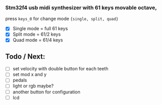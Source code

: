 ### Stm32f4 usb midi synthesizer with 61 keys movable octave, 
press `keys_0` for change mode `{single, split, quad}`
- [x] Single mode = full 61 keys
- [x] Split mode = 61/2 keys
- [x] Quad mode = 61/4 keys
  
## Todo / Next: 
- [ ] set velocity with double button for each teeth
- [ ] set mod x and y
- [ ] pedals
- [ ] light or rgb maybe?
- [ ] another button for configuration
- [ ] lcd

